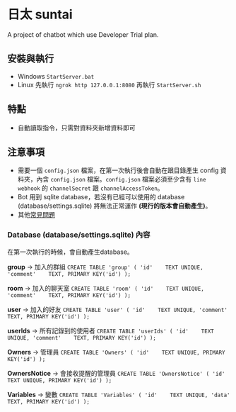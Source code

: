 # 日太 suntai
A project of chatbot which use Developer Trial plan.

## 安裝與執行
- Windows `StartServer.bat` 
- Linux  先執行 `ngrok http 127.0.0.1:8080` 再執行 `StartServer.sh`

## 特點
* 自動讀取指令，只需對資料夾新增資料即可

## 注意事項
* 需要一個 `config.json` 檔案，在第一次執行後會自動在跟目錄產生 config 資料夾，內含 `config.json` 檔案。`config.json` 檔案必須至少含有 `line webhook` 的 `channelSecret` 跟 `channelAccessToken`。
* Bot 用到 sqlite database，若沒有已經可以使用的 database (database/settings.sqlite) 將無法正常運作 **(現行的版本會自動產生)**。
* 其他[常見問題](FAQ.md)

### Database (database/settings.sqlite) 內容
在第一次執行的時候，會自動產生database。

**group** -> 加入的群組
`CREATE TABLE 'group' (
    'id'    TEXT UNIQUE,
    'comment'    TEXT,
    PRIMARY KEY('id')
);`

**room** -> 加入的聊天室
`CREATE TABLE 'room' (
    'id'    TEXT UNIQUE,
    'comment'    TEXT,
    PRIMARY KEY('id')
);`

**user** -> 加入的好友
`CREATE TABLE 'user' (
    'id'    TEXT UNIQUE,
    'comment'    TEXT,
    PRIMARY KEY('id')
);`

**userIds** -> 所有記錄到的使用者
`CREATE TABLE 'userIds' (
    'id'    TEXT UNIQUE,
    'comment'    TEXT,
    PRIMARY KEY('id')
);`

**Owners** -> 管理員
`CREATE TABLE 'Owners' (
    'id'	TEXT UNIQUE,
    PRIMARY KEY('id')
);`

**OwnersNotice** -> 會接收提醒的管理員
`CREATE TABLE 'OwnersNotice' (
    'id'	TEXT UNIQUE,
    PRIMARY KEY('id')
);`

**Variables** -> 變數
`CREATE TABLE 'Variables' (
    'id'    TEXT UNIQUE,
    'data'  TEXT,
    PRIMARY KEY('id')
);`
